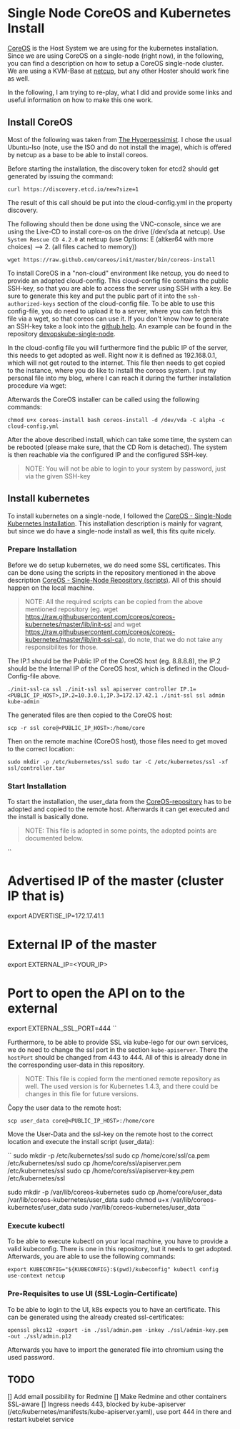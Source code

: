 # Single Node CoreOS and Kubernetes Install

[CoreOS](https://coreos.com/) is the Host System we are using for the kubernetes installation. Since we are using CoreOS on a single-node (right now), in the following, you can find a description on how to setup a CoreOS single-node cluster. We are using a KVM-Base at [netcup](https://www.netcup.de/), but any other Hoster should work fine as well.

In the following, I am trying to re-play, what I did and provide some links and useful information on how to make this one work.

## Install CoreOS

Most of the following was taken from [The Hyperpessimist](https://xivilization.net/~marek/blog/2014/08/04/installing-coreos/). I chose the usual Ubuntu-Iso (note, use the ISO and do not install the image), which is offered by netcup as a base to be able to install coreos.

Before starting the installation, the discovery token for etcd2 should get generated by issuing the command:

``
curl https://discovery.etcd.io/new?size=1
``

The result of this call should be put into the cloud-config.yml in the property discovery.

The following should then be done using the VNC-console, since we are using the Live-CD to install core-os on the drive (/dev/sda at netcup). Use `System Rescue CD 4.2.0` at netcup (use Options: E (altker64 with more choices) --> 2. (all files cached to memory))

``
wget https://raw.github.com/coreos/init/master/bin/coreos-install
``

To install CoreOS in a "non-cloud" environment like netcup, you do need to provide an adopted cloud-config. This cloud-config file contains the public SSH-key, so that you are able to access the server using SSH with a key. Be sure to generate this key and put the public part of it into the `ssh-authorized-keys` section of the cloud-config file.  To be able to use this config-file, you do need to upload it to a server, where you can fetch this file via a wget, so that coreos can use it. If you don't know how to generate an SSH-key take a look into the [github help](https://help.github.com/articles/generating-a-new-ssh-key-and-adding-it-to-the-ssh-agent/). An example can be found in the repository [devopskube-single-node](https://www.github.com/devopskube/devopskube-single-node/).

In the cloud-config file you will furthermore find the public IP of the server, this needs to get adopted as well. Right now it is defined as 192.168.0.1, which will not get routed to the internet. This file then needs to get copied to the instance, where you do like to install the coreos system. I put my personal file into my blog, where I can reach it during the further installation procedure via wget:

Afterwards the CoreOS installer can be called using the following commands:

``
chmod u+x coreos-install
bash coreos-install -d /dev/vda -C alpha -c cloud-config.yml
``

After the above described install, which can take some time, the system can be rebooted (please make sure, that the CD Rom is detached). The system is then reachable via the configured IP and the configured SSH-key.

>NOTE: You will not be able to login to your system by password, just via the given SSH-key

## Install kubernetes

To install kubernetes on a single-node, I followed the [CoreOS - Single-Node Kubernetes Installation](https://coreos.com/kubernetes/docs/latest/kubernetes-on-vagrant-single.html). This installation description is mainly for vagrant, but since we do have a single-node install as well, this fits quite nicely.

### Prepare Installation

Before we do setup kubernetes, we do need some SSL certificates. This can be done using the scripts in the repository mentioned in the above description [CoreOS - Single-Node Repository (scripts)](https://github.com/coreos/coreos-kubernetes/tree/master/lib). All of this should happen on the local machine.

>NOTE: All the required scripts can be copied from the above mentioned repository (eg. wget https://raw.githubusercontent.com/coreos/coreos-kubernetes/master/lib/init-ssl and wget https://raw.githubusercontent.com/coreos/coreos-kubernetes/master/lib/init-ssl-ca), do note, that we do not take any responsibilites for those.

The IP.1 should be the Public IP of the CoreOS host (eg. 8.8.8.8), the IP.2 should be the Internal IP of the CoreOS host, which is defined in the Cloud-Config-file above.

``
./init-ssl-ca ssl
./init-ssl ssl apiserver controller IP.1=<PUBLIC_IP_HOST>,IP.2=10.3.0.1,IP.3=172.17.42.1
./init-ssl ssl admin kube-admin
``

The generated files are then copied to the CoreOS host:

``
scp -r ssl core@<PUBLIC_IP_HOST>:/home/core
``

Then on the remote machine (CoreOS host), those files need to get moved to the correct location:

``
sudo mkdir -p /etc/kubernetes/ssl
sudo tar -C /etc/kubernetes/ssl -xf ssl/controller.tar
``

### Start Installation

To start the installation, the user_data from the [CoreOS-repository](https://raw.github.com/coreos/coreos-kubernetes/master/single-node/user-data) has to be adopted and copied to the remote host. Afterwards it can get executed and the install is basically done.

>NOTE: This file is adopted in some points, the adopted points are documented below.

``
# Advertised IP of the master (cluster IP that is)
export ADVERTISE_IP=172.17.41.1

# External IP of the master
export EXTERNAL_IP=<YOUR_IP>

# Port to open the API on to the external
export EXTERNAL_SSL_PORT=444
``

Furthermore, to be able to provide SSL via kube-lego for our own services, we do need to change the ssl port in the section `kube-apiserver`. There the `hostPort` should be changed from 443 to 444. All of this is already done in the corresponding user-data in this repository.

>NOTE: This file is copied form the mentioned remote repository as well. The used version is for Kubernetes 1.4.3, and there could be changes in this file for future versions.

Ĉopy the user data to the remote host:

``
scp user_data core@<PUBLIC_IP_HOST>:/home/core
``

Move the User-Data and the ssl-key on the remote host to the correct location and execute the install script (user_data):

``
sudo mkdir -p /etc/kubernetes/ssl
sudo cp /home/core/ssl/ca.pem /etc/kubernetes/ssl
sudo cp /home/core/ssl/apiserver.pem /etc/kubernetes/ssl
sudo cp /home/core/ssl/apiserver-key.pem /etc/kubernetes/ssl

sudo mkdir -p /var/lib/coreos-kubernetes
sudo cp /home/core/user_data /var/lib/coreos-kubernetes/user_data
sudo chmod u+x /var/lib/coreos-kubernetes/user_data
sudo /var/lib/coreos-kubernetes/user_data
``


### Execute kubectl

To be able to execute kubectl on your local machine, you have to provide a valid kubeconfig. There is
one in this repository, but it needs to get adopted. Afterwards, you are able to use the following
commands:

``
export KUBECONFIG="${KUBECONFIG}:$(pwd)/kubeconfig"
kubectl config use-context netcup
``

### Pre-Requisites to use UI (SSL-Login-Certificate)

To be able to login to the UI, k8s expects you to have an certificate. This can be
generated using the already created ssl-certificates:

``
openssl pkcs12 -export -in ./ssl/admin.pem -inkey ./ssl/admin-key.pem -out ./ssl/admin.p12
``

Afterwards you have to import the generated file into chromium using the used password.

## TODO

[] Add email possibility for Redmine
[] Make Redmine and other containers SSL-aware
[] Ingress needs 443, blocked by kube-apiserver (/etc/kubernetes/manifests/kube-apiserver.yaml), use port 444 in there and restart kubelet service
